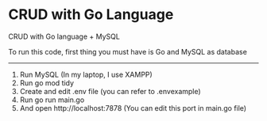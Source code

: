 # CRUD with Go Language
CRUD with Go language + MySQL

To run this code, first thing you must have is Go and MySQL as database

----

1. Run MySQL (In my laptop, I use XAMPP)
2. Run go mod tidy
3. Create and edit .env file (you can refer to .envexample)
4. Run go run main.go
5. And open http://localhost:7878 (You can edit this port in main.go file)
